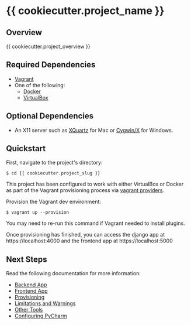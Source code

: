 # {{ cookiecutter.project_name }}

## Overview

{{ cookiecutter.project_overview }}

## Required Dependencies

* [Vagrant](https://www.vagrantup.com/)
* One of the following:  
  * [Docker](https://www.docker.com/)
  * [VirtualBox](https://www.virtualbox.org/)

## Optional Dependencies

* An X11 server such as [XQuartz](https://www.xquartz.org) for Mac or
  [Cygwin/X](https://x.cygwin.com) for Windows.

## Quickstart

First, navigate to the project's directory:

```
$ cd {{ cookiecutter.project_slug }}
```

This project has been configured to work with either VirtualBox or Docker
as part of the Vagrant provisioning process via 
[vagrant providers](https://www.vagrantup.com/docs/providers).

Provision the Vagrant dev environment:

```
$ vagrant up --provision
```

You may need to re-run this command if Vagrant needed to install plugins.

Once provisioning has finished, you can access the django app at https://localhost:4000
and the frontend app at https://localhost:5000

## Next Steps

Read the following documentation for more information:

* [Backend App](docs/backend_app.md)
* [Frontend App](docs/frontend_app.md)
* [Provisioning](docs/provisioning.md)
* [Limitations and Warnings](docs/limitations_and_warnings.md)
* [Other Tools](docs/other_tools.md)
* [Configuring PyCharm](docs/configuring_pycharm.md)
